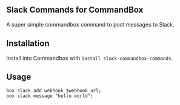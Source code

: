 Slack Commands for CommandBox
-----------------------------

A super simple commandbox command to post messages to Slack.

## Installation

Install into Commandbox with `install slack-commandbox-commands`.

## Usage

```
box slack add webhook $webhook_url;
box slack message "hello world";
```
